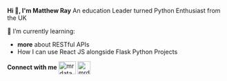 **Hi 👋, I'm Matthew Ray**
An education Leader turned Python Enthusiast from the UK

🌱 I’m currently learning:
-  **more** about RESTful APIs 
- How I can use React JS alongside Flask Python Projects

**Connect with me**
<a href="https://linkedin.com/in/mrdata" target="blank"><img align="center" src="https://raw.githubusercontent.com/rahuldkjain/github-profile-readme-generator/master/src/images/icons/Social/linked-in-alt.svg" alt="mrdata" height="30" width="40" /></a>
  <a href="https://www.codewars.com/users/Matthewray" target="blank"><img align="center" src="https://docs.codewars.com/logo.svg" alt="mrdata" height="30" width="30" /></a>
